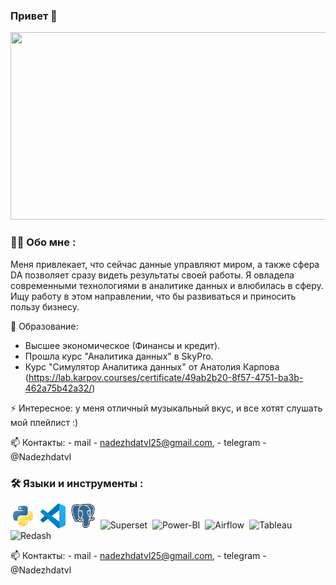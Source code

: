 ### Привет 👋
<div align="center">
  <img src="https://media.giphy.com/media/v1.Y2lkPTc5MGI3NjExc3F2bGFzYWc5OTlqeDV3Zmw1bW1hN3p3aTNwdGRwODcwcjdvZTNjeSZlcD12MV9pbnRlcm5hbF9naWZfYnlfaWQmY3Q9Zw/fnUBpZFH6pyIM8JkSw/giphy.gif" width="600" height="300"/>
</div>

### :woman_technologist: Oбо мне :
Меня привлекает, что сейчас данные управляют миром, а также сфера DA позволяет сразу видеть результаты своей работы. Я овладела современными технологиями в аналитике данных и влюбилась в сферу. Ищу работу в этом направлении, что бы развиваться и приносить пользу бизнесу.

  🌱 Образование: 
  - Высшее экономическое (Финансы и кредит). 
  - Прошла курс "Аналитика данных" в SkyPro.
  - Курс "Симулятор Аналитика данных" от Анатолия Карпова
  (https://lab.karpov.courses/certificate/49ab2b20-8f57-4751-ba3b-462a75b42a32/)

  ⚡ Интересное: у меня отличный музыкальный вкус, и все хотят слушать мой плейлист :)

  📫 Контакты:
    - mail - nadezhdatvl25@gmail.com, 
    - telegram - @Nadezhdatvl

### :hammer_and_wrench: Языки и инструменты :
<div>
<img src="https://github.com/devicons/devicon/blob/master/icons/python/python-original.svg" title="Python" alt="Python" width="40" height="40"/>&nbsp;
<img src="https://github.com/devicons/devicon/blob/master/icons/vscode/vscode-original.svg" title="Vscode" alt="Vscode" width="40" height="40"/>&nbsp;
<img src="https://github.com/devicons/devicon/blob/master/icons/postgresql/postgresql-original.svg" title="Postgresql" alt="Postgresql" width="40" height="40"/>&nbsp;
<img src="https://github.com/gilbarbara/logos/blob/main/logos/apache-superset-icon.svg" title="Superset" alt="Superset" width="40" height="40"/>&nbsp;
<img src="https://github.com/microsoft/PowerBI-Icons/blob/main/SVG/Power-BI.svg" title="Power-BI" alt="Power-BI" width="40" height="40"/>&nbsp;
<img src="https://github.com/gilbarbara/logos/blob/main/logos/airflow.svg" title="Airflow" alt="Airflow" width="45" height="40"/>&nbsp;
<img src="https://surveymonkey-assets.s3.amazonaws.com/papiasset/apps/logos/2e989404-aed0-41ea-9198-ddc1c76d7a4a" title="Tableau" alt="Tableau" width="40" height="40"/>&nbsp;
<img src="https://www.vectorlogo.zone/util/preview.html?image=/logos/redashio/redashio-ar21.svg" title="Redash" alt="Redash" width="40" height="40"/>
</div>


  📫 Контакты:
    - mail - nadezhdatvl25@gmail.com, 
    - telegram - @Nadezhdatvl
  
  <!--
**Nadezhdatvl/Nadezhdatvl** is a ✨ _special_ ✨ repository because its `README.md` (this file) appears on your GitHub profile.

Here are some ideas to get you started:

- 🔭 I’m currently working on ...
- 🌱 I’m currently learning ...
- 👯 I’m looking to collaborate on ...
- 🤔 I’m looking for help with ...
- 💬 Ask me about ...
- 📫 How to reach me: ...
- 😄 Pronouns: ...
- ⚡ Fun fact: ...
-->
